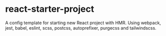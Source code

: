 # react-starter-project

A config template for starting new React project with HMR. Using webpack, jest, babel, eslint, scss, postcss, autoprefixer, purgecss and tailwindscss.
